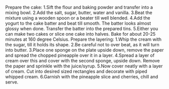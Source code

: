 Prepare the cake:
1.Sift the flour and baking powder and transfer into a mixing bowl.
2.Add the salt, sugar, butter, water and vanilla.
3.Beat the mixture using a wooden spoon or a beater till well blended.
4.Add the yogurt to the cake batter and beat till smooth. The batter looks almost glossy when done. Transfer the batter into the prepared tins.
5.Either you can make two cakes or slice one cake into halves. Bake for about 20-25 minutes at 160 degree Celsius.
Prepare the layering:
1.Whip the cream with the sugar, till it holds its shape.
2.Be careful not to over beat, as it will turn into butter.
3.Place one sponge on the plate upside down, remove the paper and spread the chopped pineapple over it in a layer.
4.Spread a layer of cream over this and cover with the second sponge, upside down. Remove the paper and sprinkle with the juice/syrup.
5.Now cover neatly with a layer of cream. Cut into desired sized rectangles and decorate with piped whipped cream.
6.Garnish with the pineapple slice and cherries, chill and serve.